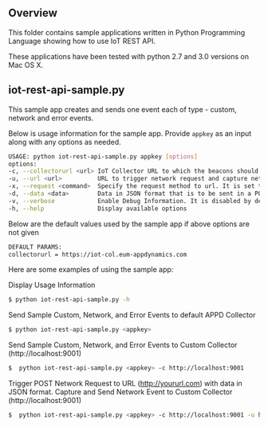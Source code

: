 ## Overview
This folder contains sample applications written in Python Programming Language showing how to use IoT REST API.

These applications have been tested with python 2.7 and 3.0 versions on Mac OS X.

## iot-rest-api-sample.py
This sample app creates and sends one event each of type - custom, network and error events.

Below is usage information for the sample app. Provide `appkey` as an input along with any options as needed.

```sh
USAGE: python iot-rest-api-sample.py appkey [options]
options:
-c, --collectorurl <url> IoT Collector URL to which the beacons should be sent to.
-u, --url <url>          URL to trigger network request and capture network event.
-x, --request <command>  Specify the request method to url. It is set to GET by default.
-d, --data <data>        Data in JSON format that is to be sent in a POST request.
-v, --verbose            Enable Debug Information. It is disabled by default.
-h, --help               Display available options
```

Below are the default values used by the sample app if above options are not given
```sh
DEFAULT PARAMS:
collectorurl = https://iot-col.eum-appdynamics.com
```

Here are some examples of using the sample app:

Display Usage Information
```sh
$ python iot-rest-api-sample.py -h
```

Send Sample Custom, Network, and Error Events to default APPD Collector
```sh
$ python iot-rest-api-sample.py <appkey>
```

Send Sample Custom, Network, and Error Events to Custom Collector (http://localhost:9001)
```sh
$  python iot-rest-api-sample.py <appkey> -c http://localhost:9001
```

Trigger POST Network Request to URL (http://yoururl.com) with data in JSON format. Capture and Send Network Event to Custom Collector (http://localhost:9001)
```sh
$  python iot-rest-api-sample.py <appkey> -c http://localhost:9001 -u http://yoururl.com -x POST -d '{"param1"="value1"}'
```
